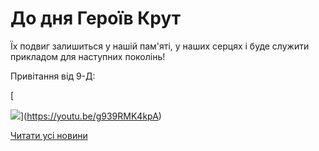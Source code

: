 # До дня Героїв Крут

Їх подвиг залишиться у нашій пам'яті, у наших серцях і буде служити прикладом для наступних поколінь!

Привітання від 9-Д:

[

![](/images/blog/до-дня-героїв-крут/герої-крут.png)](https://youtu.be/g939RMK4kpA)


[Читати усі новини](/news)

